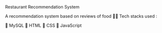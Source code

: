 Restaurant Recommendation System

A recommendation system based on reviews of food 🍲🍷
Tech stacks used :

🎯 MySQL 
🎯 HTML
🎯 CSS
🎯 JavaScript
